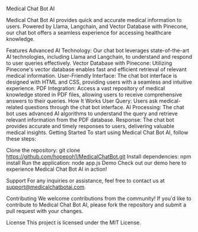Medical Chat Bot AI

Medical Chat Bot AI provides quick and accurate medical information to users. Powered by Llama, Langchain, and Vector Database with Pinecone, our chat bot offers a seamless experience for accessing healthcare knowledge.

Features
Advanced AI Technology: Our chat bot leverages state-of-the-art AI technologies, including Llama and Langchain, to understand and respond to user queries effectively.
Vector Database with Pinecone: Utilizing Pinecone's vector database enables fast and efficient retrieval of relevant medical information.
User-Friendly Interface: The chat bot interface is designed with HTML and CSS, providing users with a seamless and intuitive experience.
PDF Integration: Access a vast repository of medical knowledge stored in PDF files, allowing users to receive comprehensive answers to their queries.
How It Works
User Query: Users ask medical-related questions through the chat bot interface.
AI Processing: The chat bot uses advanced AI algorithms to understand the query and retrieve relevant information from the PDF database.
Response: The chat bot provides accurate and timely responses to users, delivering valuable medical insights.
Getting Started
To start using Medical Chat Bot AI, follow these steps:

Clone the repository: git clone https://github.com/hopepoh1/MedicalChatBot.git
Install dependencies: npm install
Run the application: node app.js
Demo
Check out our demo here to experience Medical Chat Bot AI in action!

Support
For any inquiries or assistance, feel free to contact us at support@medicalchatbotai.com.

Contributing
We welcome contributions from the community! If you'd like to contribute to Medical Chat Bot AI, please fork the repository and submit a pull request with your changes.

License
This project is licensed under the MIT License.
